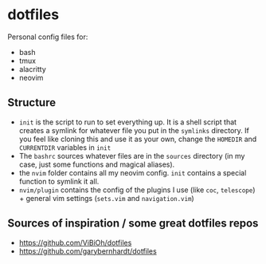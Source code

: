 # dotfiles

Personal config files for:
- bash
- tmux
- alacritty
- neovim

## Structure

* `init` is the script to run to set everything up. It is a shell script that creates a symlink for whatever file you put in the `symlinks` directory.
If you feel like cloning this and use it as your own, change the `HOMEDIR` and `CURRENTDIR` variables in `init`
* The `bashrc` sources whatever files are in the `sources` directory (in my case, just some functions and magical aliases).
* the `nvim` folder contains all my neovim config. `init` contains a special function to symlink it all.
* `nvim/plugin` contains the config of the plugins I use (like `coc`, `telescope`) + general vim settings (`sets.vim` and `navigation.vim`)

## Sources of inspiration / some great dotfiles repos

* https://github.com/ViBiOh/dotfiles
* https://github.com/garybernhardt/dotfiles

